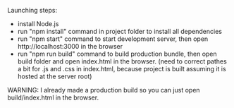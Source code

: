 Launching steps:
- install Node.js
- run "npm install" command in project folder to install all dependencies
- run "npm start" command to start development server, then open http://localhost:3000 in the browser
- run "npm run build" command to build production bundle, then open build folder and open index.html in the browser.
(need to correct pathes a bit for .js and .css in index.html, because project is built assuming it is hosted at the server root)

WARNING: I already made a production build so you can just open build/index.html in the browser.